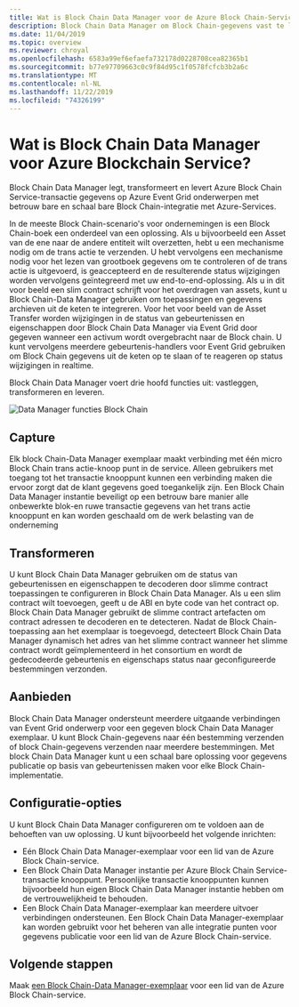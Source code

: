 ```yaml
---
title: Wat is Block Chain Data Manager voor de Azure Block Chain-Service
description: Block Chain Data Manager om Block Chain-gegevens vast te leggen, te transformeren en te leveren aan Event Grid onderwerpen.
ms.date: 11/04/2019
ms.topic: overview
ms.reviewer: chroyal
ms.openlocfilehash: 6583a99ef6efaefa732178d0228708cea82365b1
ms.sourcegitcommit: b77e97709663c0c9f84d95c1f0578fcfcb3b2a6c
ms.translationtype: MT
ms.contentlocale: nl-NL
ms.lasthandoff: 11/22/2019
ms.locfileid: "74326199"
---
```

# <a name="what-is-blockchain-data-manager-for-azure-blockchain-service"></a>Wat is Block Chain Data Manager voor Azure Blockchain Service?

Block Chain Data Manager legt, transformeert en levert Azure Block Chain Service-transactie gegevens op Azure Event Grid onderwerpen met betrouw bare en schaal bare Block Chain-integratie met Azure-Services.

In de meeste Block Chain-scenario's voor ondernemingen is een Block Chain-boek een onderdeel van een oplossing. Als u bijvoorbeeld een Asset van de ene naar de andere entiteit wilt overzetten, hebt u een mechanisme nodig om de trans actie te verzenden. U hebt vervolgens een mechanisme nodig voor het lezen van grootboek gegevens om te controleren of de trans actie is uitgevoerd, is geaccepteerd en de resulterende status wijzigingen worden vervolgens geïntegreerd met uw end-to-end-oplossing. Als u in dit voor beeld een slim contract schrijft voor het overdragen van assets, kunt u Block Chain-Data Manager gebruiken om toepassingen en gegevens archieven uit de keten te integreren. Voor het voor beeld van de Asset Transfer worden wijzigingen in de status van gebeurtenissen en eigenschappen door Block Chain Data Manager via Event Grid door gegeven wanneer een activum wordt overgebracht naar de Block chain. U kunt vervolgens meerdere gebeurtenis-handlers voor Event Grid gebruiken om Block Chain gegevens uit de keten op te slaan of te reageren op status wijzigingen in realtime.

Block Chain Data Manager voert drie hoofd functies uit: vastleggen, transformeren en leveren.

![Data Manager functies Block Chain](./media/data-manager/functions.png)

## <a name="capture"></a>Capture

Elk block Chain-Data Manager exemplaar maakt verbinding met één micro Block Chain trans actie-knoop punt in de service. Alleen gebruikers met toegang tot het transactie knooppunt kunnen een verbinding maken die ervoor zorgt dat de klant gegevens goed toegankelijk zijn. Een Block Chain Data Manager instantie beveiligt op een betrouw bare manier alle onbewerkte blok-en ruwe transactie gegevens van het trans actie knooppunt en kan worden geschaald om de werk belasting van de onderneming

## <a name="transform"></a>Transformeren

U kunt Block Chain Data Manager gebruiken om de status van gebeurtenissen en eigenschappen te decoderen door slimme contract toepassingen te configureren in Block Chain Data Manager. Als u een slim contract wilt toevoegen, geeft u de ABI en byte code van het contract op. Block Chain Data Manager gebruikt de slimme contract artefacten om contract adressen te decoderen en te detecteren. Nadat de Block Chain-toepassing aan het exemplaar is toegevoegd, detecteert Block Chain Data Manager dynamisch het adres van het slimme contract wanneer het slimme contract wordt geïmplementeerd in het consortium en wordt de gedecodeerde gebeurtenis en eigenschaps status naar geconfigureerde bestemmingen verzonden.

## <a name="deliver"></a>Aanbieden

Block Chain Data Manager ondersteunt meerdere uitgaande verbindingen van Event Grid onderwerp voor een gegeven block Chain Data Manager exemplaar. U kunt Block Chain-gegevens naar één bestemming verzenden of block Chain-gegevens verzenden naar meerdere bestemmingen. Met block Chain Data Manager kunt u een schaal bare oplossing voor gegevens publicatie op basis van gebeurtenissen maken voor elke Block Chain-implementatie.

## <a name="configuration-options"></a>Configuratie-opties

U kunt Block Chain Data Manager configureren om te voldoen aan de behoeften van uw oplossing. U kunt bijvoorbeeld het volgende inrichten:

* Eén Block Chain Data Manager-exemplaar voor een lid van de Azure Block Chain-service.
* Een Block Chain Data Manager instantie per Azure Block Chain Service-transactie knooppunt. Persoonlijke transactie knooppunten kunnen bijvoorbeeld hun eigen Block Chain Data Manager instantie hebben om de vertrouwelijkheid te behouden.
* Een Block Chain Data Manager-exemplaar kan meerdere uitvoer verbindingen ondersteunen. Een Block Chain Data Manager-exemplaar kan worden gebruikt voor het beheren van alle integratie punten voor gegevens publicatie voor een lid van de Azure Block Chain-service.

## <a name="next-steps"></a>Volgende stappen

Maak [een Block Chain-Data Manager-exemplaar](data-manager-portal.md) voor een lid van de Azure Block Chain-service.
